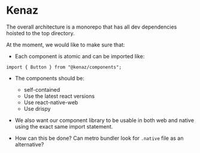 # Kenaz

The overall architecture is a monorepo that has all dev dependencies hoisted to the top directory.

At the moment, we would like to make sure that:

- Each component is atomic and can be imported like:

```tsx
import { Button } from "@kenaz/components";
```

- The components should be:

  - self-contained
  - Use the latest react versions
  - Use react-native-web
  - Use drispy

- We also want our component library to be usable in both web and native using the exact same import statement.
- How can this be done? Can metro bundler look for `.native` file as an alternative?
